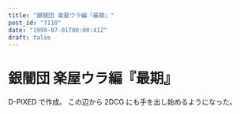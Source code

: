 ```yaml
---
title: "銀闇団 楽屋ウラ編『最期』"
post_id: "7118"
date: "1999-07-01T00:00:41Z"
draft: false
---
```


# 銀闇団 楽屋ウラ編『最期』

D-PIXED で作成。 この辺から 2DCG にも手を出し始めるようになった。

